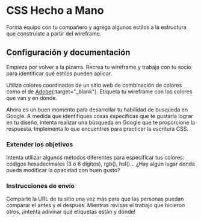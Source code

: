 # CSS Hecho a Mano

Forma equipo con tu compañero y agrega algunos estilos a la estructura que construiste a partir del wireframe.

## Configuración y documentación

Empieza por volver a la pizarra. Recrea tu wireframe y trabaja con tu socio para identificar qué estilos pueden aplicar.

Utiliza colores coordinados de un sitio web de combinación de colores como el de [Adobe](https://color.adobe.com/create/color-wheel){:target="_blank"}. Etiqueta tu wireframe con los colores que van y en dónde.

Ahora es un buen momento para desarrollar tu habilidad de busqueda en Google. A medida que identifiques cosas específicas que te gustaría lograr en tu diseño, intenta realizar una búsqueda en Google que te proporcione la respuesta. Implementa lo que encuentres para practicar la escritura CSS.

### Extender los objetivos

Intenta utilizar algunos métodos diferentes para especificar tus colores: códigos hexadecimales (3 o 6 dígitos), rgb(), hsl()... ¿Hay algún lugar donde pueda modificar la opacidad con buen gusto?

### Instrucciones de envío

Comparte la URL de tu sitio una vez más para que las personas puedan comparar el antes y el después. Mientras revisas el trabajo que hicieron otros, ¡intenta adivinar qué etiquetas están y dónde!
